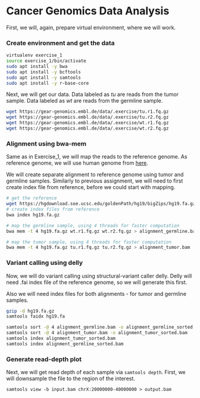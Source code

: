 # Cancer Genomics Data Analysis

First, we will, again, prepare virtual environment, where we will work.

### Create environment and get the data

```bash
virtualenv exercise_1
source exercise_1/bin/activate
sudo apt install -y bwa
sudo apt install -y bcftools
sudo apt install -y samtools
sudo apt install -y r-base-core

```

Next, we will get our data. Data labeled as *tu* are reads from the tumor sample. Data labeled as *wt* are reads from the germline sample.

```bash
wget https://gear-genomics.embl.de/data/.exercise/tu.r1.fq.gz
wget https://gear-genomics.embl.de/data/.exercise/tu.r2.fq.gz
wget https://gear-genomics.embl.de/data/.exercise/wt.r1.fq.gz
wget https://gear-genomics.embl.de/data/.exercise/wt.r2.fq.gz
```

### Alignment using bwa-mem
Same as in Exercise_1, we will map the reads to the reference genome. As reference genome, we will use
human genome from [here](https://hgdownload.soe.ucsc.edu/goldenPath/hg19/bigZips/hg19.fa.gz).

We will create separate alignment to reference genome using tumor and germline samples.
Similarly to previous assignment, we will need to first create index file from reference, before we could start with mapping. 

```bash
# get the reference
wget https://hgdownload.soe.ucsc.edu/goldenPath/hg19/bigZips/hg19.fa.gz
# create index files from reference
bwa index hg19.fa.gz

# map the germline sample, using 4 threads for faster computation
bwa mem -t 4 hg19.fa.gz wt.r1.fq.gz wt.r2.fq.gz > alignment_germline.bam

# map the tumor sample, using 4 threads for faster computation
bwa mem -t 4 hg19.fa.gz tu.r1.fq.gz tu.r2.fq.gz > alignment_tumor.bam
```

### Variant calling using delly
Now, we will do variant calling using structural-variant caller delly.
Delly will need .fai index file of the reference genome, so we will generate this first.

Also we will need index files for both alignments - for tumor and germline samples.

```bash
gzip -d hg19.fa.gz
samtools faidx hg19.fa

samtools sort -@ 4 alignment_germline.bam -o alignment_germline_sorted.bam
samtools sort -@ 4 alignment_tumor.bam -o alignment_tumor_sorted.bam
samtools index alignment_tumor_sorted.bam
samtools index alignment_germline_sorted.bam

```

### Generate read-depth plot
Next, we will get read depth of each sample via `samtools depth`.
First, we will downsample the file to the region of the interest.

```
samtools view -b input.bam chrX:20000000-40000000 > output.bam
```
